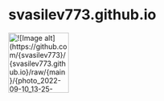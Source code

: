 # svasilev773.github.io
<img src="images/thumb1.jpg" alt="![Image alt](https://github.com/{svasilev773}/{svasilev773.github.io}/raw/{main}/{photo_2022-09-10_13-25-15.jpg}/image.jpg)" width="120" height="120">

